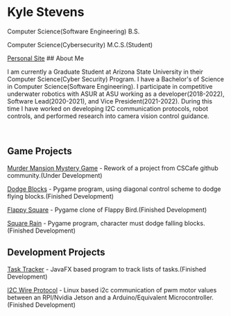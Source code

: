 # Kyle Stevens
<p>Computer Science(Software Engineering) B.S.</p>
<p>Computer Science(Cybersecurity) M.C.S.(Student)</p>
<a href="https://kyle-stevens.github.io/">Personal Site</a>
## About Me
<p>I am currently a Graduate Student at Arizona State University in their Computer Science(Cyber Security) Program. I have a Bachelor's of Science in Computer Science(Software Engineering). 
I participate in competitive underwater robotics with ASUR at ASU working as a developer(2018-2022), Software Lead(2020-2021), and Vice President(2021-2022). During this time I have worked on developing I2C 
communication protocols, robot controls, and performed research into camera vision control guidance.</p>
<br />

## Game Projects
<a href="https://github.com/kyle-stevens/murder-mansion">Murder Mansion Mystery Game</a> - Rework of a project from CSCafe github community.(Under Development)

<a href="https://github.com/kyle-stevens/dodge_blocks">Dodge Blocks</a> - Pygame program, using diagonal control scheme to dodge flying blocks.(Finished Development)

<a href="https://github.com/kyle-stevens/flappy_square">Flappy Square</a> - Pygame clone of Flappy Bird.(Finished Development)

<a href="https://github.com/kyle-stevens/SquareRain">Square Rain</a> - Pygame program, character must dodge falling blocks.(Finished Development)

## Development Projects
<a href="https://github.com/kyle-stevens/TaskTracker">Task Tracker</a> - JavaFX based program to track lists of tasks.(Finished Development)

<a href="https://github.com/kyle-stevens/ROS-ARDUINO-I2C-COMMUNICATION">I2C Wire Protocol</a> - Linux based i2c communication of pwm motor values between an RPI/Nvidia Jetson and a Arduino/Equivalent Microcontroller.(Finished Development)
















<!--
**kyle-stevens/kyle-stevens** is a ✨ _special_ ✨ repository because its `README.md` (this file) appears on your GitHub profile.

Here are some ideas to get you started:

- 🔭 I’m currently working on ...
- 🌱 I’m currently learning ...
- 👯 I’m looking to collaborate on ...
- 🤔 I’m looking for help with ...
- 💬 Ask me about ...
- 📫 How to reach me: ...
- 😄 Pronouns: ...
- ⚡ Fun fact: ...
-->

